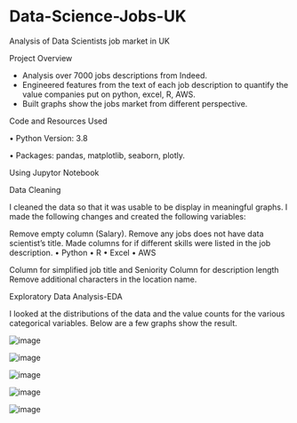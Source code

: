 # Data-Science-Jobs-UK
Analysis of Data Scientists job market in UK


Project Overview

* Analysis over 7000 jobs descriptions from Indeed.
* Engineered features from the text of each job description to quantify the value companies put on python, excel, R, AWS.
* Built graphs show the jobs market from different perspective. 

Code and Resources Used

•	Python Version: 3.8

•	Packages: pandas, matplotlib, seaborn, plotly.

Using Jupytor Notebook


Data Cleaning


 I cleaned the data so that it was usable to be display in meaningful graphs. I made the following changes and created the following variables:

Remove empty column (Salary).
Remove any jobs does not have data scientist’s title.
Made columns for if different skills were listed in the job description.
•	Python
•	R
•	Excel
•	AWS

Column for simplified job title and Seniority
Column for description length
Remove additional characters in the location name.

Exploratory Data Analysis-EDA


I looked at the distributions of the data and the value counts for the various categorical variables. Below are a few graphs show the result.


![image](https://user-images.githubusercontent.com/73906550/118693883-27b59380-b814-11eb-936b-9aefa7c52a91.png)


![image](https://user-images.githubusercontent.com/73906550/118693945-369c4600-b814-11eb-9cc9-1f017c462220.png)


![image](https://user-images.githubusercontent.com/73906550/118693980-4156db00-b814-11eb-9e13-3d7735b5450a.png)


![image](https://user-images.githubusercontent.com/73906550/118694012-47e55280-b814-11eb-9dd2-5b6576c3c667.png)


![image](https://user-images.githubusercontent.com/73906550/118694047-50d62400-b814-11eb-8c74-b1801b236306.png)









